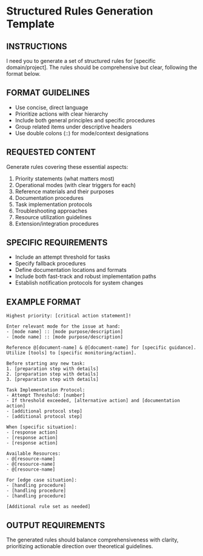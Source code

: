 # Structured Rules Generation Template

## INSTRUCTIONS
I need you to generate a set of structured rules for [specific domain/project]. The rules should be comprehensive but clear, following the format below.

## FORMAT GUIDELINES
- Use concise, direct language
- Prioritize actions with clear hierarchy
- Include both general principles and specific procedures
- Group related items under descriptive headers
- Use double colons (::) for mode/context designations

## REQUESTED CONTENT
Generate rules covering these essential aspects:
1. Priority statements (what matters most)
2. Operational modes (with clear triggers for each)
3. Reference materials and their purposes
4. Documentation procedures
5. Task implementation protocols
6. Troubleshooting approaches
7. Resource utilization guidelines
8. Extension/integration procedures

## SPECIFIC REQUIREMENTS
- Include an attempt threshold for tasks
- Specify fallback procedures
- Define documentation locations and formats
- Include both fast-track and robust implementation paths
- Establish notification protocols for system changes

## EXAMPLE FORMAT
```
Highest priority: [critical action statement]!

Enter relevant mode for the issue at hand:
- [mode name] :: [mode purpose/description]
- [mode name] :: [mode purpose/description]

Reference @[document-name] & @[document-name] for [specific guidance].
Utilize [tools] to [specific monitoring/action].

Before starting any new task:
1. [preparation step with details]
2. [preparation step with details]
3. [preparation step with details]

Task Implementation Protocol:
- Attempt Threshold: [number]
- If threshold exceeded, [alternative action] and [documentation action]
- [additional protocol step]
- [additional protocol step]

When [specific situation]:
- [response action]
- [response action]
- [response action]

Available Resources:
- @[resource-name]
- @[resource-name]
- @[resource-name]

For [edge case situation]:
- [handling procedure]
- [handling procedure]
- [handling procedure]

[Additional rule set as needed]
```

## OUTPUT REQUIREMENTS
The generated rules should balance comprehensiveness with clarity, prioritizing actionable direction over theoretical guidelines.
